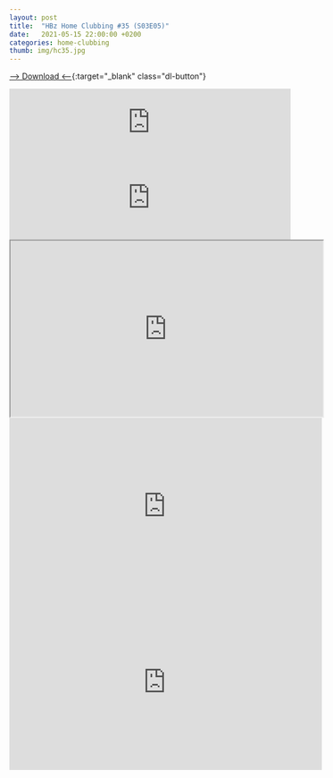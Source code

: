 ```yaml
---
layout: post
title:  "HBz Home Clubbing #35 (S03E05)"
date:   2021-05-15 22:00:00 +0200
categories: home-clubbing
thumb: img/hc35.jpg
---
```

[--> Download <--](https://mega.nz/file/6KokBZpK#B51WcRUfBk4Zh_OwSmZLviVtAGU17kqKZWn4yQRLTFo){:target="_blank" class="dl-button"}

<iframe width="100%" height="120" src="https://www.mixcloud.com/widget/iframe/?hide_cover=1&feed=%2FHBz_Archive%2F15052021-hbz-home-clubbing-35-s03e05%2F" frameborder="0" ></iframe>

<iframe scrolling="no" id="hearthis_at_track_5922226" width="100%" height="150" src="https://app.hearthis.at/embed/5922226/transparent_black/?hcolor=&color=&style=2&block_size=2&block_space=1&background=1&waveform=0&cover=0&autoplay=0&css=" frameborder="0" allowtransparency allow="autoplay"><p>Listen to <a href="https://hearthis.at/hbzarchive/hc35/" target="_blank"> HBz Home Clubbing #35 (S03E05)</a> <span>by</span><a href="https://hearthis.at/hbzarchive/" target="_blank" >HBz_Archive</a> <span>on</span> <a href="https://hearthis.at/" target="_blank">hearthis.at</a></p></iframe>

<iframe id="lbry-iframe" width="560" height="315" src="https://odysee.com/$/embed/hc35/2a4395462c2ed8a39df99ee2dd6ad25296fba28b?r=DgzV1r6o8wsmEEG4g96yVhvmv6p27qo2" allowfullscreen></iframe>

<iframe src="https://vivo.sx/embed/7bd4d522cc" width="560" height="315" scrolling="no" frameborder="0" allowfullscreen></iframe>

<iframe src="https://voe.sx/e/5t4f947n38zv" width="560" height="315" scrolling="no" frameborder="0" allowfullscreen></iframe>
